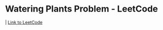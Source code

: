 # Watering Plants Problem - LeetCode

| [Link to LeetCode](https://leetcode.com/problems/watering-plants/)
